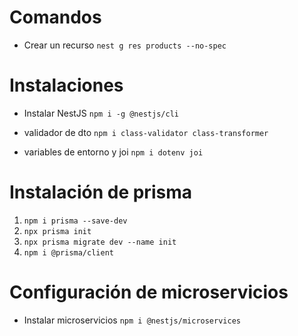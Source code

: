 # Comandos

- Crear un recurso
  `nest g res products --no-spec`

# Instalaciones

- Instalar NestJS
  `npm i -g @nestjs/cli`

- validador de dto
  `npm i class-validator class-transformer`

- variables de entorno y joi
  `npm i dotenv joi`

# Instalación de prisma

1. `npm i prisma --save-dev`
2. `npx prisma init`
3. `npx prisma migrate dev --name init`
4. `npm i @prisma/client`

# Configuración de microservicios

- Instalar microservicios
  `npm i @nestjs/microservices`
